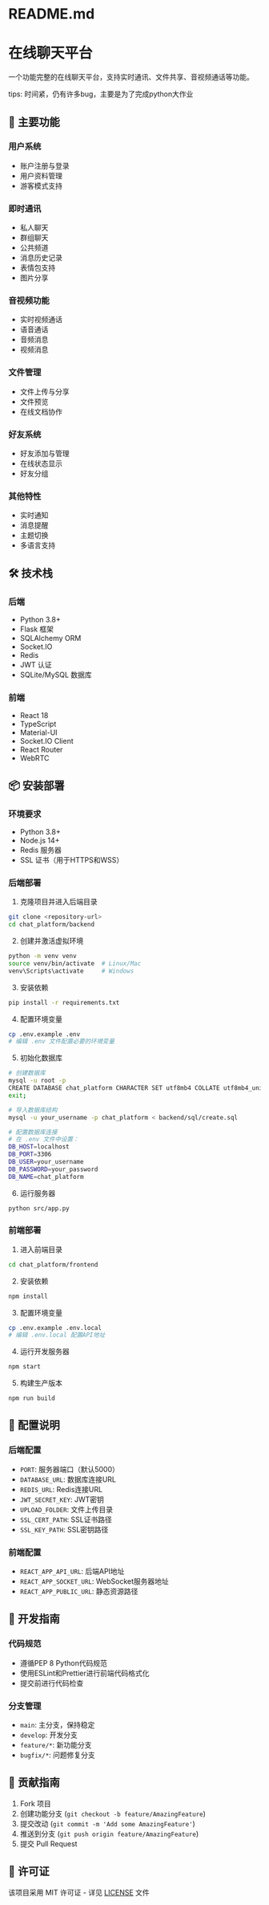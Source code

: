 <!--
 * @author: yihang_01
 * @Date: 2024-12-17 01:17:53
 * @LastEditTime: 2024-12-26 16:41:18
 * QwQ 加油加油
-->
# README.md

# 在线聊天平台

一个功能完整的在线聊天平台，支持实时通讯、文件共享、音视频通话等功能。

tips: 时间紧，仍有许多bug，主要是为了完成python大作业

## 🌟 主要功能

### 用户系统
- 账户注册与登录
- 用户资料管理
- 游客模式支持

### 即时通讯
- 私人聊天
- 群组聊天
- 公共频道
- 消息历史记录
- 表情包支持
- 图片分享

### 音视频功能
- 实时视频通话
- 语音通话
- 音频消息
- 视频消息

### 文件管理
- 文件上传与分享
- 文件预览
- 在线文档协作

### 好友系统
- 好友添加与管理
- 在线状态显示
- 好友分组

### 其他特性
- 实时通知
- 消息提醒
- 主题切换
- 多语言支持

## 🛠️ 技术栈

### 后端
- Python 3.8+
- Flask 框架
- SQLAlchemy ORM
- Socket.IO
- Redis
- JWT 认证
- SQLite/MySQL 数据库

### 前端
- React 18
- TypeScript
- Material-UI
- Socket.IO Client
- React Router
- WebRTC

## 📦 安装部署

### 环境要求
- Python 3.8+
- Node.js 14+
- Redis 服务器
- SSL 证书（用于HTTPS和WSS）

### 后端部署
1. 克隆项目并进入后端目录
```bash
git clone <repository-url>
cd chat_platform/backend
```

2. 创建并激活虚拟环境
```bash
python -m venv venv
source venv/bin/activate  # Linux/Mac
venv\Scripts\activate     # Windows
```

3. 安装依赖
```bash
pip install -r requirements.txt
```

4. 配置环境变量
```bash
cp .env.example .env
# 编辑 .env 文件配置必要的环境变量
```

5. 初始化数据库
```bash
# 创建数据库
mysql -u root -p
CREATE DATABASE chat_platform CHARACTER SET utf8mb4 COLLATE utf8mb4_unicode_ci;
exit;

# 导入数据库结构
mysql -u your_username -p chat_platform < backend/sql/create.sql

# 配置数据库连接
# 在 .env 文件中设置：
DB_HOST=localhost
DB_PORT=3306
DB_USER=your_username
DB_PASSWORD=your_password
DB_NAME=chat_platform
```

6. 运行服务器
```bash
python src/app.py
```

### 前端部署
1. 进入前端目录
```bash
cd chat_platform/frontend
```

2. 安装依赖
```bash
npm install
```

3. 配置环境变量
```bash
cp .env.example .env.local
# 编辑 .env.local 配置API地址
```

4. 运行开发服务器
```bash
npm start
```

5. 构建生产版本
```bash
npm run build
```

## 🔧 配置说明

### 后端配置
- `PORT`: 服务器端口（默认5000）
- `DATABASE_URL`: 数据库连接URL
- `REDIS_URL`: Redis连接URL
- `JWT_SECRET_KEY`: JWT密钥
- `UPLOAD_FOLDER`: 文件上传目录
- `SSL_CERT_PATH`: SSL证书路径
- `SSL_KEY_PATH`: SSL密钥路径

### 前端配置
- `REACT_APP_API_URL`: 后端API地址
- `REACT_APP_SOCKET_URL`: WebSocket服务器地址
- `REACT_APP_PUBLIC_URL`: 静态资源路径

## 📝 开发指南

### 代码规范
- 遵循PEP 8 Python代码规范
- 使用ESLint和Prettier进行前端代码格式化
- 提交前进行代码检查

### 分支管理
- `main`: 主分支，保持稳定
- `develop`: 开发分支
- `feature/*`: 新功能分支
- `bugfix/*`: 问题修复分支

## 🤝 贡献指南

1. Fork 项目
2. 创建功能分支 (`git checkout -b feature/AmazingFeature`)
3. 提交改动 (`git commit -m 'Add some AmazingFeature'`)
4. 推送到分支 (`git push origin feature/AmazingFeature`)
5. 提交 Pull Request

## 📄 许可证

该项目采用 MIT 许可证 - 详见 [LICENSE](LICENSE) 文件